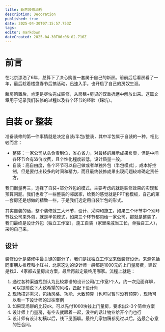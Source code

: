 ```yaml
---
title: 新房装修流程
description: Decoration
published: true
date: 2025-04-30T07:15:57.753Z
tags: 
editor: markdown
dateCreated: 2025-04-30T06:06:02.716Z
---
```


# 前言
在北京漂泊了6年，总算下了决心购置一套属于自己的新房。前前后后看房看了一年，最后趁着楼盘春节后搞活动，迅速入手，也开启了自己的房奴生涯。

新房购置后，肯定是尽快完成装修，从房租+房贷的双重折磨中解放出来。这篇文章用于记录我们装修的过程以及各个环节的经验（踩坑）。


# 自装 or 整装
准备装修的第一件事情就是决定自装/半包/整装，其中半包属于自装的一种。相比较而言：

- 整装：一家公司从头负责到位，省心省力，对最终的展示成果负责，但是中间各环节会有溢价收费，且个性化程度较低，设计质量一般。
- 自装：高自由度，各个环节可以自己做或者单独外包（半包模式），成本好控制，但是要付出较多的时间和精力，而且最终装修成果出现问题较难确定责任方。

我们衡量再三，选择了自装+部分外包的模式，主要考虑的就是装修效果的实现和预算问题。我们也看了一些整装的邻居家，给我的感觉就是PPT套模板，自己的第一套房还是想做的精致一些，于是我们选定用自装半包的形式。

其实自装的话，整个装修就三大环节，设计、采购和施工，如果三个环节中个别环节找公司来外包，就是半包模式，如果三个环节都包给一家公司，那就是整装了。我们最终是设计外包（独立工作室），施工自装（家里亲戚当工长，单独召工人），采购自己来。

## 设计
装修设计是装修中最关键的部分了，我们是找独立工作室来做装修设计。来源包括同事朋友推荐和小红书，北京这边的设计师一般都是1000元的上门量房费，建议是找3、4家都去量房出方案，最后再敲定最终用哪家。流程上就是：

1. 通过各种渠道找到认为比较靠谱的设计公司/工作室/个人，约一次见面详聊，可以提前说下大致希望的风格，匹配下设计师
2. 现场描述需求，包括风格、功能、大致预算（也可以暂时没有预算），现场可以看一下设计师的过往案例
3. 如果现场聊的比较ok，可以先付1000块钱上门量房，要求出2-3个简单方案
4. 设计师上门量房，有空去就跟着一起，没空的话让物业给开个门也行
5. 设计师有设计初稿以后，线下见面聊。最终几家初稿都见过以后，选最合心意的签合同。